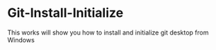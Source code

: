 # Git-Install-Initialize
This works will show you how to install and initialize git desktop from Windows
